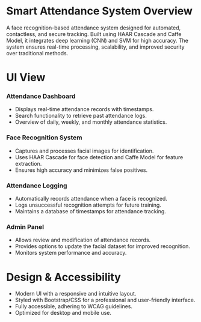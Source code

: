 # Smart Attendance System Overview  
A face recognition-based attendance system designed for automated, contactless, and secure tracking. Built using HAAR Cascade and Caffe Model, it integrates deep learning (CNN) and SVM for high accuracy. The system ensures real-time processing, scalability, and improved security over traditional methods.  

# UI View  

<h3><b>Attendance Dashboard</b></h3>  
<ul>  
  <li>Displays real-time attendance records with timestamps.</li>  
  <li>Search functionality to retrieve past attendance logs.</li>  
  <li>Overview of daily, weekly, and monthly attendance statistics.</li>  
</ul>  

<h3><b>Face Recognition System</b></h3>  
<ul>  
  <li>Captures and processes facial images for identification.</li>  
  <li>Uses HAAR Cascade for face detection and Caffe Model for feature extraction.</li>  
  <li>Ensures high accuracy and minimizes false positives.</li>  
</ul>  

<h3><b>Attendance Logging</b></h3>  
<ul>  
  <li>Automatically records attendance when a face is recognized.</li>  
  <li>Logs unsuccessful recognition attempts for future training.</li>  
  <li>Maintains a database of timestamps for attendance tracking.</li>  
</ul>  

<h3><b>Admin Panel</b></h3>  
<ul>  
  <li>Allows review and modification of attendance records.</li>  
  <li>Provides options to update the facial dataset for improved recognition.</li>  
  <li>Monitors system performance and accuracy.</li>  
</ul>  

# Design & Accessibility  
<ul>  
  <li>Modern UI with a responsive and intuitive layout.</li>  
  <li>Styled with Bootstrap/CSS for a professional and user-friendly interface.</li>  
  <li>Fully accessible, adhering to WCAG guidelines.</li>  
  <li>Optimized for desktop and mobile use.</li>  
</ul>  
